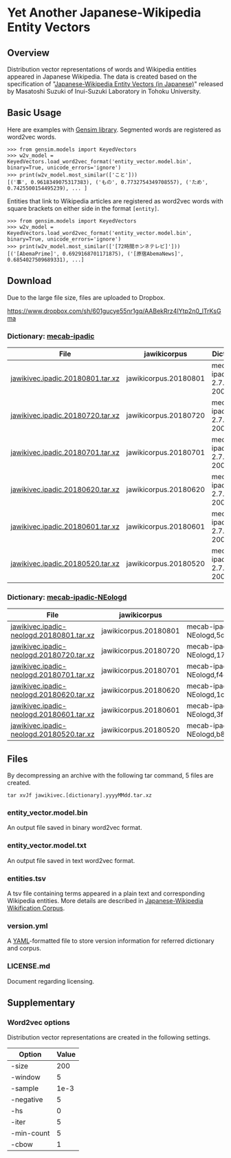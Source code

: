# Yet Another Japanese-Wikipedia Entity Vectors

## Overview

Distribution vector representations of words and Wikipedia entities appeared in Japanese Wikipedia. The data is created based on the specification of "[Japanese-Wikipedia Entity Vectors (in Japanese)](http://www.cl.ecei.tohoku.ac.jp/~m-suzuki/jawiki_vector/)" released by Masatoshi Suzuki of Inui-Suzuki Laboratory in Tohoku University.

## Basic Usage

Here are examples with [Gensim library](https://radimrehurek.com/gensim/).
Segmented words are registered as word2vec words.

```
>>> from gensim.models import KeyedVectors
>>> w2v_model = KeyedVectors.load_word2vec_format('entity_vector.model.bin', binary=True, unicode_errors='ignore')
>>> print(w2v_model.most_similar(['こと']))
[('事', 0.9618349075317383), ('もの', 0.7732754349708557), ('ため', 0.7425500154495239), ... ]
```

Entities that link to Wikipedia articles are registered as word2vec words with square brackets on either side in the format `[entity]`.

```
>>> from gensim.models import KeyedVectors
>>> w2v_model = KeyedVectors.load_word2vec_format('entity_vector.model.bin', binary=True, unicode_errors='ignore')
>>> print(w2v_model.most_similar(['[72時間ホンネテレビ]']))
[('[AbemaPrime]', 0.6929168701171875), ('[原宿AbemaNews]', 0.6854027509689331), ...]
```

## Download
Due to the large file size, files are uploaded to Dropbox.

https://www.dropbox.com/sh/601gucye55nr1gq/AABekRrz4IYtp2n0_lTrKsGma

### Dictionary: [mecab-ipadic](https://github.com/taku910/mecab/tree/master/mecab-ipadic)
| File | jawikicorpus | Dictionary | md5 |
| --- | --- | --- | --- |
| [jawikivec.ipadic.20180801.tar.xz](https://www.dropbox.com/s/1opft0fnid2bk6r/jawikivec.ipadic.20180801.tar.xz) | jawikicorpus.20180801 | mecab-ipadic-2.7.0-20070801 | e4b528a59d3cbf3f4d90a0dc2c8ce9cb |
| [jawikivec.ipadic.20180720.tar.xz](https://www.dropbox.com/s/5kzopgrw88ez1a2/jawikivec.ipadic.20180720.tar.xz) | jawikicorpus.20180720 | mecab-ipadic-2.7.0-20070801 | b3841ad1b46a024b403ed384609d4aad |
| [jawikivec.ipadic.20180701.tar.xz](https://www.dropbox.com/s/4qpvs1dxass1fwo/jawikivec.ipadic.20180701.tar.xz) | jawikicorpus.20180701 | mecab-ipadic-2.7.0-20070801 | 65ee15ad182adf96cfc722b55c17b9ea |
| [jawikivec.ipadic.20180620.tar.xz](https://www.dropbox.com/s/gufurtfv0dhzl85/jawikivec.ipadic.20180620.tar.xz) | jawikicorpus.20180620 | mecab-ipadic-2.7.0-20070801 | ac7afc5daaf15080b0beb3985281636b |
| [jawikivec.ipadic.20180601.tar.xz](https://www.dropbox.com/s/s8p3eob5ysyxwqk/jawikivec.ipadic.20180601.tar.xz) | jawikicorpus.20180601 | mecab-ipadic-2.7.0-20070801 | a72e03aec91be9c287678ea7f3e17527 |
| [jawikivec.ipadic.20180520.tar.xz](https://www.dropbox.com/s/98ftqtydopryaua/jawikivec.ipadic.20180520.tar.xz) | jawikicorpus.20180520 | mecab-ipadic-2.7.0-20070801 | 898b2562d6b851b84e4b467b92e5782a |

### Dictionary: [mecab-ipadic-NEologd](https://github.com/neologd/mecab-ipadic-neologd)

| File | jawikicorpus | Dictionary | md5 |
| --- | --- | --- | --- |
| [jawikivec.ipadic-neologd.20180801.tar.xz](https://www.dropbox.com/s/ujhd5ji42ycpwvl/jawikivec.ipadic-neologd.20180801.tar.xz) | jawikicorpus.20180801 | mecab-ipadic-NEologd,5dc3499bc3fcd28eed960ed03cd51765c5330fe2 | 54ef946c8ca7239f22be67b52e24a5e8 |
| [jawikivec.ipadic-neologd.20180720.tar.xz](https://www.dropbox.com/s/kk1p76vtft19361/jawikivec.ipadic-neologd.20180720.tar.xz) | jawikicorpus.20180720 | mecab-ipadic-NEologd,172cfaa0aad1375d53879d273426cefe4a322e98 | 1587854da8d6efb742117d9e2933ab02 |
| [jawikivec.ipadic-neologd.20180701.tar.xz](https://www.dropbox.com/s/u1yfj0ebou02pt4/jawikivec.ipadic-neologd.20180701.tar.xz) | jawikicorpus.20180701 | mecab-ipadic-NEologd,f4d27e2d50c5980a375d326fd8f0e95c881ed1ca | a6c996ab30adbf924270fcb3f292268e |
| [jawikivec.ipadic-neologd.20180620.tar.xz](https://www.dropbox.com/s/4ch6rjkp8w1ej5n/jawikivec.ipadic-neologd.20180620.tar.xz) | jawikicorpus.20180620 | mecab-ipadic-NEologd,1c6e9eb600bba348fa772e218b8ce57d4ce70d85 | 1431b93833a8431689fa2b8eef5d45c4 |
| [jawikivec.ipadic-neologd.20180601.tar.xz](https://www.dropbox.com/s/7lcbp3wd8c9slo3/jawikivec.ipadic-neologd.20180601.tar.xz) | jawikicorpus.20180601 | mecab-ipadic-NEologd,3f6f113bc2b7b9eecbce45103a628ba715af3b33 | 2c88c8685ad9a821ffdc0ea833475e9a |
| [jawikivec.ipadic-neologd.20180520.tar.xz](https://www.dropbox.com/s/wvq0s1fyaxuo8gy/jawikivec.ipadic-neologd.20180520.tar.xz) | jawikicorpus.20180520 | mecab-ipadic-NEologd,b8b282537589becf7256e74c80c543aa2eba5674 | 9d67c83dfe2ceb79bb3ac446a42ede40 |

## Files

By decompressing an archive with the following tar command, 5 files are created.

```
tar xvJf jawikivec.[dictionary].yyyyMMdd.tar.xz
```

### entity_vector.model.bin

An output file saved in binary word2vec format.

### entity_vector.model.txt

An output file saved in text word2vec format.

### entities.tsv
A tsv file containing terms appeared in a plain text and corresponding Wikipedia entities. More details are described in [Japanese-Wikipedia Wikification Corpus](https://github.com/wikiwikification/jawikicorpus).

### version.yml

A [YAML](https://en.wikipedia.org/wiki/YAML)-formatted file to store version information for referred dictionary and corpus.

### LICENSE.md

Document regarding licensing.

## Supplementary

### Word2vec options

Distribution vector representations are created in the following settings.

| Option | Value |
| --- | --- |
| -size | 200 |
| -window | 5 |
| -sample | 1e-3 |
| -negative | 5 |
| -hs | 0 |
| -iter | 5 |
| -min-count | 5 |
| -cbow | 1 |
